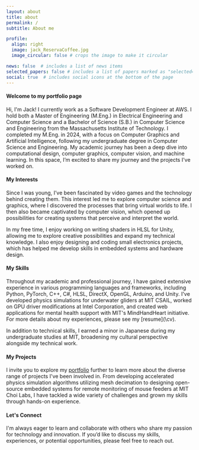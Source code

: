 ```yaml
---
layout: about
title: about
permalink: /
subtitle: About me

profile:
  align: right
  image: jack_ReservaCoffee.jpg
  image_circular: false # crops the image to make it circular

news: false  # includes a list of news items
selected_papers: false # includes a list of papers marked as "selected={true}"
social: true  # includes social icons at the bottom of the page
---
```


#### Welcome to my portfolio page

Hi, I'm Jack! I currently work as a Software Development Engineer at AWS. I hold both a Master of Engineering (M.Eng.) in Electrical Engineering and Computer Science and a Bachelor of Science (S.B.) in Computer Science and Engineering from the Massachusetts Institute of Technology. I completed my M.Eng. in 2024, with a focus on Computer Graphics and Artificial Intelligence, following my undergraduate degree in Computer Science and Engineering. My academic journey has been a deep dive into computational design, computer graphics, computer vision, and machine learning. In this space, I’m excited to share my journey and the projects I've worked on.

#### My Interests

Since I was young, I’ve been fascinated by video games and the technology behind creating them. This interest led me to explore computer science and graphics, where I discovered the processes that bring virtual worlds to life. I then also became captivated by computer vision, which opened up possibilities for creating systems that perceive and interpret the world.

In my free time, I enjoy working on writing shaders in HLSL for Unity, allowing me to explore creative possibilities and expand my technical knowledge. I also enjoy designing and coding small electronics projects, which has helped me develop skills in embedded systems and hardware design.

#### My Skills

Throughout my academic and professional journey, I have gained extensive experience in various programming languages and frameworks, including Python, PyTorch, C++, C#, HLSL, DirectX, OpenGL, Arduino, and Unity. I've developed physics simulations for underwater gliders at MIT CSAIL, worked on GPU driver modifications at Intel Corporation, and created web applications for mental health support with MIT's MindHandHeart initiative. For more details about my experiences, please see my [resume](\cv\).

In addition to technical skills, I earned a minor in Japanese during my undergraduate studies at MIT, broadening my cultural perspective alongside my technical work.

#### My Projects

I invite you to explore my [portfolio](/projects/) further to learn more about the diverse range of projects I've been involved in. From developing accelerated physics simulation algorithms utilizing mesh decimation to designing open-source embedded systems for remote monitoring of mouse feeders at MIT Choi Labs, I have tackled a wide variety of challenges and grown my skills through hands-on experience.

#### Let's Connect

I'm always eager to learn and collaborate with others who share my passion for technology and innovation. If you’d like to discuss my skills, experiences, or potential opportunities, please feel free to reach out.
